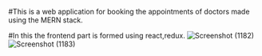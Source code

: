 #This is a web application for booking the appointments of doctors made using the MERN stack.

#In this the frontend part is formed using react,redux.
![Screenshot (1182)](https://github.com/shalinijha7/MedCheck/assets/81086975/705c5328-2562-45b8-b1ac-29d61af3abe4)
![Screenshot (1183)](https://github.com/shalinijha7/MedCheck/assets/81086975/f18d65bf-e5ce-4601-bb2b-ec07f7df49ea)
